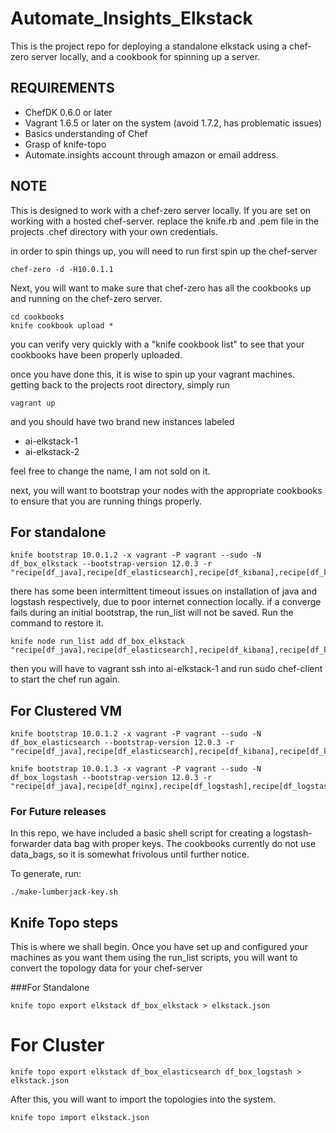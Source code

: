 # Automate_Insights_Elkstack 
This is the project repo for deploying a standalone elkstack using a chef-zero server locally, and a cookbook for spinning up a server. 

## REQUIREMENTS


* ChefDK 0.6.0 or later
* Vagrant 1.6.5 or later on the system (avoid 1.7.2, has problematic issues)
* Basics understanding of Chef
* Grasp of knife-topo
* Automate.insights account through amazon or email address. 

## NOTE 
This is designed to work with a chef-zero server locally. If you are set on working with a hosted chef-server. replace the knife.rb and .pem file in the projects .chef directory with your own credentials. 

in order to spin things up, you will need to run first spin up the chef-server

```
chef-zero -d -H10.0.1.1
```
Next, you will want to make sure that chef-zero has all the cookbooks up and running on the chef-zero server. 

```
cd cookbooks
knife cookbook upload * 
```
you can verify very quickly with a "knife cookbook list" to see that your cookbooks have been properly uploaded. 

once you have done this, it is wise to spin up your vagrant machines. getting back to the projects root directory, simply run 

```
vagrant up
```
and you should have two brand new instances labeled
* ai-elkstack-1
* ai-elkstack-2 

feel free to change the name, I am not sold on it. 

next, you will want to bootstrap your nodes with the appropriate cookbooks to ensure that you are running things properly. 

## For standalone ##
```
knife bootstrap 10.0.1.2 -x vagrant -P vagrant --sudo -N df_box_elkstack --bootstrap-version 12.0.3 -r "recipe[df_java],recipe[df_elasticsearch],recipe[df_kibana],recipe[df_kibana::kibana_nginx],recipe[df_logstash],recipe[df_logstash::logstash_forwarder]"
```

there has some been intermittent timeout issues on installation of java and logstash respectively, due to poor internet connection locally. if a converge fails during an initial bootstrap, the run_list will not be saved. Run the command to restore it.  
```
knife node run_list add df_box_elkstack "recipe[df_java],recipe[df_elasticsearch],recipe[df_kibana],recipe[df_kibana::kibana_nginx],recipe[df_logstash],recipe[df_logstash::logstash_forwarder]"
```
then you will have to vagrant ssh into ai-elkstack-1 and run sudo chef-client to start the chef run again.

## For Clustered VM ##

```
knife bootstrap 10.0.1.2 -x vagrant -P vagrant --sudo -N df_box_elasticsearch --bootstrap-version 12.0.3 -r "recipe[df_java],recipe[df_elasticsearch],recipe[df_kibana],recipe[df_kibana::kibana_nginx]"

knife bootstrap 10.0.1.3 -x vagrant -P vagrant --sudo -N df_box_logstash --bootstrap-version 12.0.3 -r "recipe[df_java],recipe[df_nginx],recipe[df_logstash],recipe[df_logstash::logstash_forwarder]"

```


### For Future releases
In this repo, we have included a basic shell script for creating a logstash-forwarder data bag with proper keys. The cookbooks currently do not use data_bags, so it is somewhat frivolous until further notice.

To generate, run: 
```
./make-lumberjack-key.sh
```

## Knife Topo steps
This is where we shall begin. Once you have set up and configured your machines as you want them using the run_list scripts, you will want to convert the topology data for your chef-server

###For Standalone
```
knife topo export elkstack df_box_elkstack > elkstack.json
```
# For Cluster
```
knife topo export elkstack df_box_elasticsearch df_box_logstash > elkstack.json
```

After this, you will want to import the topologies into the system. 
```
knife topo import elkstack.json
```


